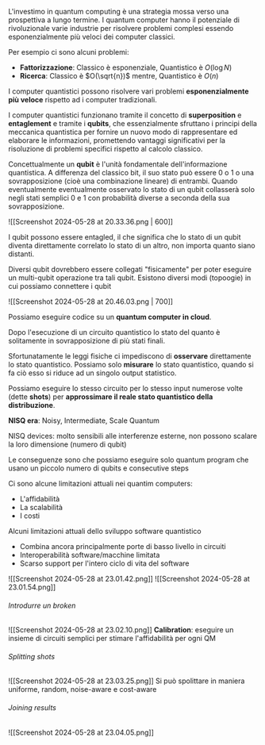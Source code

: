 L'investimo in quantum computing è una strategia mossa verso una prospettiva a lungo termine. I quantum computer hanno il potenziale di rivoluzionale varie industrie per risolvere problemi complesi essendo esponenzialmente più veloci dei computer classici.

Per esempio ci sono alcuni problemi:
- **Fattorizzazione**: Classico è esponenziale, Quantistico è $O(\log N)$ 
- **Ricerca**: Classico è $O(\sqrt{n})$ mentre, Quantistico è $O(n)$

I computer quantistici possono risolvere vari problemi **esponenzialmente più veloce** rispetto ad i computer tradizionali.

I computer quantistici funzionano tramite il concetto di **superposition** e **entaglement** e tramite i **qubits**, che essenzialmente sfruttano i principi della meccanica quantistica per fornire un nuovo modo di rappresentare ed elaborare le informazioni, promettendo vantaggi significativi per la risoluzione di problemi specifici rispetto al calcolo classico.

Concettualmente un **qubit** è l'unità fondamentale dell'informazione quantistica. A differenza del classico bit, il suo stato può essere 0 o 1 o una sovrapposizione (cioè una combinazione lineare) di entrambi. Quando eventualmente eventualmente osservato lo stato di un qubit collasserà solo negli stati semplici 0 e 1 con probabilità diverse a seconda della sua sovrapposizione.

![[Screenshot 2024-05-28 at 20.33.36.png | 600]]

I qubit possono essere entagled, il che significa che lo stato di un qubit diventa direttamente correlato lo stato di un altro, non importa quanto siano distanti.

Diversi qubit dovrebbero essere collegati "fisicamente" per poter eseguire un multi-qubit operazione tra tali qubit. Esistono diversi modi (topoogie) in cui possiamo connettere i qubit

![[Screenshot 2024-05-28 at 20.46.03.png | 700]]

Possiamo eseguire codice su un **quantum computer in cloud**.

Dopo l'esecuzione di un circuito quantistico lo stato del quanto è solitamente in sovrapposizione di più stati finali.

Sfortunatamente le leggi fisiche ci impediscono di **osservare** direttamente lo stato quantistico.
Possiamo solo **misurare** lo stato quantistico, quando si fa ciò esso si riduce ad un singolo output statistico.

Possiamo eseguire lo stesso circuito per lo stesso input numerose volte (dette **shots**) per **approssimare il reale stato quantistico della distribuzione**.

**NISQ era**: Noisy, Intermediate, Scale Quantum

NISQ devices: molto sensibili alle interferenze esterne, non possono scalare la loro dimensione (numero di qubit)

Le conseguenze sono che possiamo eseguire solo quantum program che usano un piccolo numero di qubits e consecutive steps

Ci sono alcune limitazioni attuali nei quantim computers:
- L'affidabilità
- La scalabilità
- I costi

Alcuni limitazioni attuali dello sviluppo software quantistico
- Combina ancora principalmente porte di basso livello in circuiti
- Interoperabilità software/macchine limitata
- Scarso support per l'intero ciclo di vita del software

![[Screenshot 2024-05-28 at 23.01.42.png]]
![[Screenshot 2024-05-28 at 23.01.54.png]]
###### Introdurre un broken
![[Screenshot 2024-05-28 at 23.02.10.png]]
**Calibration**: eseguire un insieme di circuiti semplici per stimare l'affidabilità per ogni QM

###### Splitting shots
![[Screenshot 2024-05-28 at 23.03.25.png]]
Si può spolittare in maniera uniforme, random, noise-aware e cost-aware

###### Joining results
![[Screenshot 2024-05-28 at 23.04.05.png]]
